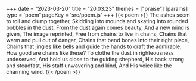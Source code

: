 +++
date = "2023-03-20"
title = "20.03.23"
themes = ["praise"]
[params]
  type = 'poem'
  pageKey = 'src/poem.js'
+++
{{< poem >}}
The ashes seem to roll and clump together,
Skidding into mounds and skating into rounded bobbles in the dust,
From the dust again comes beauty,
And a new mind is given,
The image reprinted,
Free from chains to live in chains,
Chains that warm and pull out of danger,
Chains that bend bones into their right place,
Chains that jingles like bells and guide the hands to craft the admirable,
How good are chains like these?
To clothe the dust in righteousness undeserved,
And hold us close to the guiding shepherd,
His back strong and steadfast,
His staff unwavering and kind,
And His voice like the charming wind.
{{< /poem >}}